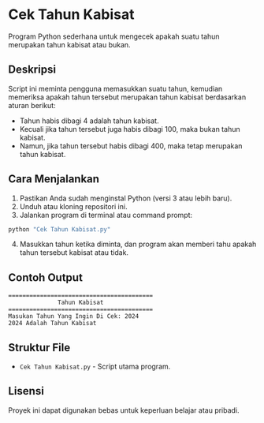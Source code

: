 # Cek Tahun Kabisat

Program Python sederhana untuk mengecek apakah suatu tahun merupakan tahun kabisat atau bukan.

## Deskripsi

Script ini meminta pengguna memasukkan suatu tahun, kemudian memeriksa apakah tahun tersebut merupakan tahun kabisat berdasarkan aturan berikut:

- Tahun habis dibagi 4 adalah tahun kabisat.
- Kecuali jika tahun tersebut juga habis dibagi 100, maka bukan tahun kabisat.
- Namun, jika tahun tersebut habis dibagi 400, maka tetap merupakan tahun kabisat.

## Cara Menjalankan

1. Pastikan Anda sudah menginstal Python (versi 3 atau lebih baru).
2. Unduh atau kloning repositori ini.
3. Jalankan program di terminal atau command prompt:

```bash
python "Cek Tahun Kabisat.py"
```

4. Masukkan tahun ketika diminta, dan program akan memberi tahu apakah tahun tersebut kabisat atau tidak.

## Contoh Output

```
=========================================
              Tahun Kabisat
=========================================
Masukan Tahun Yang Ingin Di Cek: 2024
2024 Adalah Tahun Kabisat
```

## Struktur File

- `Cek Tahun Kabisat.py` - Script utama program.

## Lisensi

Proyek ini dapat digunakan bebas untuk keperluan belajar atau pribadi.
